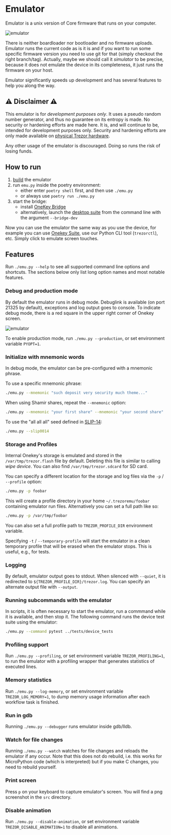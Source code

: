 # Emulator

Emulator is a unix version of Core firmware that runs on your computer.

![emulator](emulator.jpg)

There is neither boardloader nor bootloader and no firmware uploads. Emulator runs the current code as is it is and if you want to run some specific firmware version you need to use git for that (simply checkout the right branch/tag). Actually, maybe we should call it _simulator_ to be precise, because it does not emulate the device in its completeness, it just runs the firmware on your host.

Emulator significantly speeds up development and has several features to help you along the way.

## ⚠️ Disclaimer ⚠️

This emulator is for *development purposes only*. It uses a pseudo random number generator, and thus no guarantee on its entropy is made. No security or hardening efforts are made here. It is, and will continue to be, intended for development purposes only. Security and hardening efforts are only made available on [physical Trezor hardware](https://shop.trezor.io/).

Any other usage of the emulator is discouraged. Doing so runs the risk of losing funds.

## How to run

1. [build](../build/emulator.md) the emulator
2. run `emu.py` inside the poetry environment:
   - either enter `poetry shell` first, and then use `./emu.py`
   - or always use `poetry run ./emu.py`
3. start the bridge:
   - install [OneKey Bridge](https://onekey.so/download/)
   - alternatively, launch the [desktop suite](https://onekey.so/download/) from the command line with the argument `--bridge-dev`

Now you can use the emulator the same way as you use the device, for example you can use [Onekey Suite](https://onekey.so/download/), use our Python CLI tool (`trezorctl`), etc. Simply click to emulate screen touches.

## Features

Run `./emu.py --help` to see all supported command line options and shortcuts. The
sections below only list long option names and most notable features.

### Debug and production mode

By default the emulator runs in debug mode. Debuglink is available (on port 21325 by
default), exceptions and log output goes to console. To indicate debug mode, there is a
red square in the upper right corner of Onekey screen.

![emulator](emulator-debug.png)

To enable production mode, run `./emu.py --production`, or set environment variable `PYOPT=1`.

### Initialize with mnemonic words

In debug mode, the emulator can be pre-configured with a mnemonic phrase.

To use a specific mnemonic phrase:

```sh
./emu.py --mnemonic "such deposit very security much theme..."
```

When using Shamir shares, repeat the `--mnemonic` option:

```sh
./emu.py --mnemonic "your first share" --mnemonic "your second share" ...
```

To use the "all all all" seed defined in [SLIP-14](https://github.com/satoshilabs/slips/blob/master/slip-0014.md):

```sh
./emu.py --slip0014
```

### Storage and Profiles

Internal Onekey's storage is emulated and stored in the `/var/tmp/trezor.flash` file by
default. Deleting this file is similar to calling _wipe device_. You can also find
`/var/tmp/trezor.sdcard` for SD card.

You can specify a different location for the storage and log files via the `-p` /
`--profile` option:

```sh
./emu.py -p foobar
```

This will create a profile directory in your home `~/.trezoremu/foobar` containing
emulator run files. Alternatively you can set a full path like so:

```sh
./emu.py -p /var/tmp/foobar
```

You can also set a full profile path to `TREZOR_PROFILE_DIR` environment variable.

Specifying `-t` / `--temporary-profile` will start the emulator in a clean temporary
profile that will be erased when the emulator stops. This is useful, e.g., for tests.

### Logging

By default, emulator output goes to stdout. When silenced with `--quiet`, it is
redirected to `${TREZOR_PROFILE_DIR}/trezor.log`. You can specify an alternate output
file with `--output`.

### Running subcommands with the emulator

In scripts, it is often necessary to start the emulator, run a commmand while it is
available, and then stop it. The following command runs the device test suite using the
emulator:

```sh
./emu.py --command pytest ../tests/device_tests
```

### Profiling support

Run `./emu.py --profiling`, or set environment variable `TREZOR_PROFILING=1`, to run the
emulator with a profiling wrapper that generates statistics of executed lines.

### Memory statistics

Run `./emu.py --log-memory`, or set environment variable `TREZOR_LOG_MEMORY=1`, to dump
memory usage information after each workflow task is finished.

### Run in gdb

Running `./emu.py --debugger` runs emulator inside gdb/lldb.

### Watch for file changes

Running `./emu.py --watch` watches for file changes and reloads the emulator if any
occur. Note that this does not do rebuild, i.e. this works for MicroPython code (which
is interpreted) but if you make C changes, you need to rebuild yourself.

### Print screen

Press `p` on your keyboard to capture emulator's screen. You will find a png screenshot
in the `src` directory.

### Disable animation

Run `./emu.py --disable-animation`, or set environment variable
`TREZOR_DISABLE_ANIMATION=1` to disable all animations.
